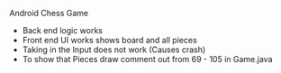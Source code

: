 Android Chess Game

- Back end logic works
- Front end UI works shows board and all pieces
- Taking in the Input does not work (Causes crash)
- To show that Pieces draw comment out from 69 - 105 in Game.java